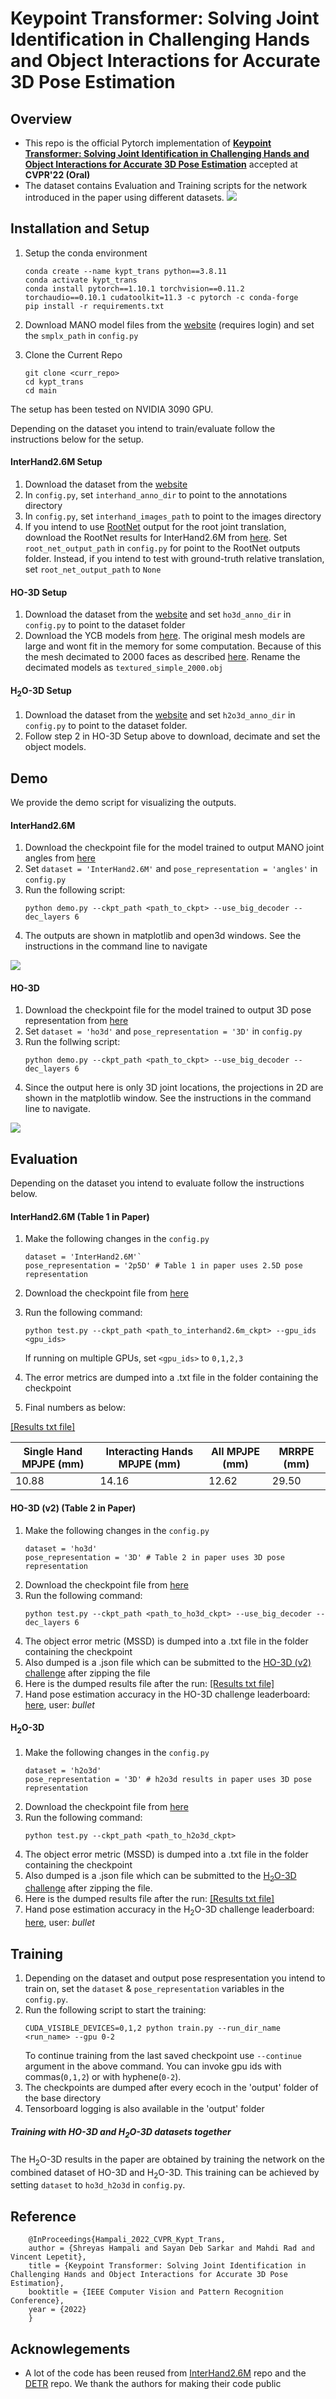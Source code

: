 # Keypoint Transformer: Solving Joint Identification in Challenging Hands and Object Interactions for Accurate 3D Pose Estimation

## Overview

- This repo is the official Pytorch implementation of [**Keypoint Transformer: Solving Joint Identification in
  Challenging Hands and Object Interactions for Accurate 3D Pose Estimation**](https://arxiv.org/pdf/2104.14639.pdf) accepted
  at **CVPR'22 (Oral)**
- The dataset contains Evaluation and Training scripts for the network introduced in the paper using different datasets.
  ![](teaser.png)

## Installation and Setup

1. Setup the conda environment
   ```
   conda create --name kypt_trans python==3.8.11
   conda activate kypt_trans
   conda install pytorch==1.10.1 torchvision==0.11.2 torchaudio==0.10.1 cudatoolkit=11.3 -c pytorch -c conda-forge
   pip install -r requirements.txt
   ```
2. Download MANO model files from the [website](https://mano.is.tue.mpg.de/)
   (requires login) and set the `smplx_path` in `config.py`

3. Clone the Current Repo
   ```
   git clone <curr_repo>
   cd kypt_trans
   cd main
   ```

The setup has been tested on NVIDIA 3090 GPU.

Depending on the dataset you intend to train/evaluate follow the instructions below for the setup.

#### InterHand2.6M Setup

1. Download the dataset from the [website](https://mks0601.github.io/InterHand2.6M/)
2. In `config.py`, set `interhand_anno_dir` to point to the annotations directory
3. In `config.py`, set `interhand_images_path` to point to the images directory
4. If you intend to use [RootNet](https://github.com/mks0601/3DMPPE_ROOTNET_RELEASE) output for the
   root joint translation, download the RootNet results for InterHand2.6M from [here](https://github.com/facebookresearch/InterHand2.6M#results).
   Set `root_net_output_path` in `config.py` for point to the RootNet outputs folder.
   Instead, if you intend to test with ground-truth relative translation, set `root_net_output_path` to `None`

#### HO-3D Setup

1. Download the dataset from the [website](https://www.tugraz.at/institute/icg/research/team-lepetit/research-projects/hand-object-3d-pose-annotation/)
   and set `ho3d_anno_dir` in `config.py` to point to the dataset folder
2. Download the YCB models from [here](https://github.com/shreyashampali/ho3d?#basic-setup). The original mesh models are large and wont fit in the memory
   for some computation. Because of this the mesh decimated to 2000 faces as described [here](https://github.com/hassony2/handobjectconsist/issues/14#issuecomment-713606479). Rename the
   decimated models as `textured_simple_2000.obj`

#### H<sub>2</sub>O-3D Setup

1. Download the dataset from the [website](https://www.tugraz.at/index.php?id=57823)
   and set `h2o3d_anno_dir` in `config.py` to point to the dataset folder.
2. Follow step 2 in HO-3D Setup above to download, decimate and set the object models.

## Demo

We provide the demo script for visualizing the outputs.

#### InterHand2.6M

1. Download the checkpoint file for the model trained to output MANO joint angles from [here](https://1drv.ms/u/s!AsG9HA3ULXQRgskO89bIy8j3h-HTXQ?e=J6FHVu)
2. Set `dataset = 'InterHand2.6M'` and `pose_representation = 'angles'` in `config.py`
3. Run the following script:
   ```
   python demo.py --ckpt_path <path_to_ckpt> --use_big_decoder --dec_layers 6
   ```
4. The outputs are shown in matplotlib and open3d windows. See the instructions in the command line to navigate

![](demo1.png)

#### HO-3D

1. Download the checkpoint file for the model trained to output 3D pose representation from [here](https://1drv.ms/u/s!AsG9HA3ULXQRgskPefU5ZyiGvgWEVw?e=h1yiNM)
2. Set `dataset = 'ho3d'` and `pose_representation = '3D'` in `config.py`
3. Run the follwing script:
   ```
   python demo.py --ckpt_path <path_to_ckpt> --use_big_decoder --dec_layers 6
   ```
4. Since the output here is only 3D joint locations, the projections in 2D are shown in the matplotlib window. See the instructions in
   the command line to navigate.

![](demo2.png)

## Evaluation

Depending on the dataset you intend to evaluate follow the instructions below.

#### InterHand2.6M (Table 1 in Paper)

1. Make the following changes in the `config.py`
   ```
   dataset = 'InterHand2.6M'`
   pose_representation = '2p5D' # Table 1 in paper uses 2.5D pose representation
   ```
2. Download the checkpoint file from [here](https://1drv.ms/u/s!AsG9HA3ULXQRgsh38J5YoCaV76hICw?e=fP5jaJ)
3. Run the following command:
   ```
   python test.py --ckpt_path <path_to_interhand2.6m_ckpt> --gpu_ids <gpu_ids>
   ```
   If running on multiple GPUs, set `<gpu_ids>` to `0,1,2,3`
4. The error metrics are dumped into a .txt file in the folder containing the checkpoint

5. Final numbers as below:

[[Results txt file]](https://1drv.ms/t/s!AsG9HA3ULXQRgskIIuhkNOf2rnnEzA?e=NabzE2)

| Single Hand MPJPE (mm) | Interacting Hands MPJPE (mm) | All MPJPE (mm) | MRRPE (mm) |
| ---------------------- | ---------------------------- | -------------- | ---------- |
| 10.88                  | 14.16                        | 12.62          | 29.50      |

#### HO-3D (v2) (Table 2 in Paper)

1. Make the following changes in the `config.py`
   ```
   dataset = 'ho3d'
   pose_representation = '3D' # Table 2 in paper uses 3D pose representation
   ```
2. Download the checkpoint file from [here](https://1drv.ms/u/s!AsG9HA3ULXQRgsh4PGfVgmiTiwhCpw?e=IZWSgM)
3. Run the following command:
   ```
   python test.py --ckpt_path <path_to_ho3d_ckpt> --use_big_decoder --dec_layers 6
   ```
4. The object error metric (MSSD) is dumped into a .txt file in the folder containing the checkpoint
5. Also dumped is a .json file which can be submitted to the [HO-3D (v2) challenge](https://codalab.lisn.upsaclay.fr/competitions/4318) after zipping the file
6. Here is the dumped results file after the run: [[Results txt file]](https://1drv.ms/t/s!AsG9HA3ULXQRgskKj_FxMhh-8Drk4g?e=9Ik6T7)
7. Hand pose estimation accuracy in the HO-3D challenge leaderboard: [here](https://codalab.lisn.upsaclay.fr/competitions/4318#results), user: _bullet_

#### H<sub>2</sub>O-3D

1. Make the following changes in the `config.py`
   ```
   dataset = 'h2o3d'
   pose_representation = '3D' # h2o3d results in paper uses 3D pose representation
   ```
2. Download the checkpoint file from [here](https://1drv.ms/u/s!AsG9HA3ULXQRgsh5ecI_5qyeU_0MYg?e=Ipm2KV)
3. Run the following command:
   ```
   python test.py --ckpt_path <path_to_h2o3d_ckpt>
   ```
4. The object error metric (MSSD) is dumped into a .txt file in the folder containing the checkpoint
5. Also dumped is a .json file which can be submitted to the
   [H<sub>2</sub>O-3D challenge](https://codalab.lisn.upsaclay.fr/competitions/4897) after zipping the file.
6. Here is the dumped results file after the run: [[Results txt file]](https://1drv.ms/t/s!AsG9HA3ULXQRgskJjZ7F6n_m4dmaeA?e=5lvte5)
7. Hand pose estimation accuracy in the H<sub>2</sub>O-3D challenge leaderboard: [here](https://codalab.lisn.upsaclay.fr/competitions/4897#results), user: _bullet_

## Training

1. Depending on the dataset and output pose respresentation you intend to train on, set the `dataset` & `pose_representation` variables in
   the `config.py`.
2. Run the following script to start the training:
   ```
   CUDA_VISIBLE_DEVICES=0,1,2 python train.py --run_dir_name <run_name> --gpu 0-2
   ```
   To continue training from the last saved checkpoint use `--continue` argument in the above command. You can invoke gpu ids with commas(`0,1,2`) or with hyphene(`0-2`).
3. The checkpoints are dumped after every ecoch in the 'output' folder of the base directory
4. Tensorboard logging is also available in the 'output' folder

##### Training with HO-3D and H<sub>2</sub>O-3D datasets together

The H<sub>2</sub>O-3D results in the paper are obtained by training the network on the combined dataset
of HO-3D and H<sub>2</sub>O-3D. This training can be achieved by setting `dataset` to
`ho3d_h2o3d` in `config.py`.

## Reference

        @InProceedings{Hampali_2022_CVPR_Kypt_Trans,
        author = {Shreyas Hampali and Sayan Deb Sarkar and Mahdi Rad and Vincent Lepetit},
        title = {Keypoint Transformer: Solving Joint Identification in Challenging Hands and Object Interactions for Accurate 3D Pose Estimation},
        booktitle = {IEEE Computer Vision and Pattern Recognition Conference},
        year = {2022}
        }


## Acknowlegements

- A lot of the code has been reused from [InterHand2.6M](https://github.com/facebookresearch/InterHand2.6M) repo and the
  [DETR](https://github.com/facebookresearch/detr) repo. We thank the authors for making their code public
